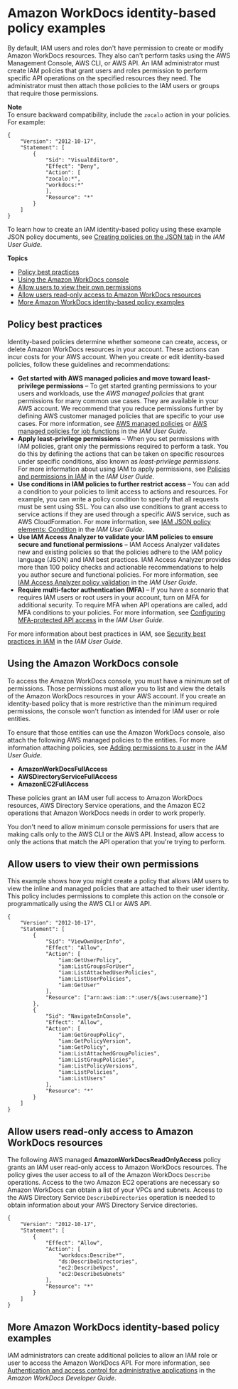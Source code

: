 # Amazon WorkDocs identity\-based policy examples<a name="security_iam_id-based-policy-examples"></a>

By default, IAM users and roles don't have permission to create or modify Amazon WorkDocs resources\. They also can't perform tasks using the AWS Management Console, AWS CLI, or AWS API\. An IAM administrator must create IAM policies that grant users and roles permission to perform specific API operations on the specified resources they need\. The administrator must then attach those policies to the IAM users or groups that require those permissions\.

**Note**  
To ensure backward compatibility, include the `zocalo` action in your policies\. For example:  

```
{
    "Version": "2012-10-17",
    "Statement": [
        {
            "Sid": "VisualEditor0",
            "Effect": "Deny",
            "Action": [
            "zocalo:*",
            "workdocs:*"
            ],
            "Resource": "*"
        }
    ]
}
```

To learn how to create an IAM identity\-based policy using these example JSON policy documents, see [Creating policies on the JSON tab](https://docs.aws.amazon.com/IAM/latest/UserGuide/access_policies_create.html#access_policies_create-json-editor) in the *IAM User Guide*\.

**Topics**
+ [Policy best practices](#security_iam_service-with-iam-policy-best-practices)
+ [Using the Amazon WorkDocs console](#security_iam_id-based-policy-examples-console)
+ [Allow users to view their own permissions](#security_iam_id-based-policy-examples-view-own-permissions)
+ [Allow users read\-only access to Amazon WorkDocs resources](#security_iam_id-based-policy-examples-read-only-access)
+ [More Amazon WorkDocs identity\-based policy examples](#security_iam_id-based-policy-examples-more)

## Policy best practices<a name="security_iam_service-with-iam-policy-best-practices"></a>

Identity\-based policies determine whether someone can create, access, or delete Amazon WorkDocs resources in your account\. These actions can incur costs for your AWS account\. When you create or edit identity\-based policies, follow these guidelines and recommendations:
+ **Get started with AWS managed policies and move toward least\-privilege permissions** – To get started granting permissions to your users and workloads, use the *AWS managed policies* that grant permissions for many common use cases\. They are available in your AWS account\. We recommend that you reduce permissions further by defining AWS customer managed policies that are specific to your use cases\. For more information, see [AWS managed policies](https://docs.aws.amazon.com/IAM/latest/UserGuide/access_policies_managed-vs-inline.html#aws-managed-policies) or [AWS managed policies for job functions](https://docs.aws.amazon.com/IAM/latest/UserGuide/access_policies_job-functions.html) in the *IAM User Guide*\.
+ **Apply least\-privilege permissions** – When you set permissions with IAM policies, grant only the permissions required to perform a task\. You do this by defining the actions that can be taken on specific resources under specific conditions, also known as *least\-privilege permissions*\. For more information about using IAM to apply permissions, see [ Policies and permissions in IAM](https://docs.aws.amazon.com/IAM/latest/UserGuide/access_policies.html) in the *IAM User Guide*\.
+ **Use conditions in IAM policies to further restrict access** – You can add a condition to your policies to limit access to actions and resources\. For example, you can write a policy condition to specify that all requests must be sent using SSL\. You can also use conditions to grant access to service actions if they are used through a specific AWS service, such as AWS CloudFormation\. For more information, see [ IAM JSON policy elements: Condition](https://docs.aws.amazon.com/IAM/latest/UserGuide/reference_policies_elements_condition.html) in the *IAM User Guide*\.
+ **Use IAM Access Analyzer to validate your IAM policies to ensure secure and functional permissions** – IAM Access Analyzer validates new and existing policies so that the policies adhere to the IAM policy language \(JSON\) and IAM best practices\. IAM Access Analyzer provides more than 100 policy checks and actionable recommendations to help you author secure and functional policies\. For more information, see [IAM Access Analyzer policy validation](https://docs.aws.amazon.com/IAM/latest/UserGuide/access-analyzer-policy-validation.html) in the *IAM User Guide*\.
+ **Require multi\-factor authentication \(MFA\)** – If you have a scenario that requires IAM users or root users in your account, turn on MFA for additional security\. To require MFA when API operations are called, add MFA conditions to your policies\. For more information, see [ Configuring MFA\-protected API access](https://docs.aws.amazon.com/IAM/latest/UserGuide/id_credentials_mfa_configure-api-require.html) in the *IAM User Guide*\.

For more information about best practices in IAM, see [Security best practices in IAM](https://docs.aws.amazon.com/IAM/latest/UserGuide/best-practices.html) in the *IAM User Guide*\.

## Using the Amazon WorkDocs console<a name="security_iam_id-based-policy-examples-console"></a>

To access the Amazon WorkDocs console, you must have a minimum set of permissions\. Those permissions must allow you to list and view the details of the Amazon WorkDocs resources in your AWS account\. If you create an identity\-based policy that is more restrictive than the minimum required permissions, the console won't function as intended for IAM user or role entities\.

To ensure that those entities can use the Amazon WorkDocs console, also attach the following AWS managed policies to the entities\. For more information attaching policies, see [Adding permissions to a user](https://docs.aws.amazon.com/IAM/latest/UserGuide/id_users_change-permissions.html#users_change_permissions-add-console) in the *IAM User Guide*\.
+ **AmazonWorkDocsFullAccess**
+ **AWSDirectoryServiceFullAccess**
+ **AmazonEC2FullAccess**

These policies grant an IAM user full access to Amazon WorkDocs resources, AWS Directory Service operations, and the Amazon EC2 operations that Amazon WorkDocs needs in order to work properly\.

You don't need to allow minimum console permissions for users that are making calls only to the AWS CLI or the AWS API\. Instead, allow access to only the actions that match the API operation that you're trying to perform\.

## Allow users to view their own permissions<a name="security_iam_id-based-policy-examples-view-own-permissions"></a>

This example shows how you might create a policy that allows IAM users to view the inline and managed policies that are attached to their user identity\. This policy includes permissions to complete this action on the console or programmatically using the AWS CLI or AWS API\.

```
{
    "Version": "2012-10-17",
    "Statement": [
        {
            "Sid": "ViewOwnUserInfo",
            "Effect": "Allow",
            "Action": [
                "iam:GetUserPolicy",
                "iam:ListGroupsForUser",
                "iam:ListAttachedUserPolicies",
                "iam:ListUserPolicies",
                "iam:GetUser"
            ],
            "Resource": ["arn:aws:iam::*:user/${aws:username}"]
        },
        {
            "Sid": "NavigateInConsole",
            "Effect": "Allow",
            "Action": [
                "iam:GetGroupPolicy",
                "iam:GetPolicyVersion",
                "iam:GetPolicy",
                "iam:ListAttachedGroupPolicies",
                "iam:ListGroupPolicies",
                "iam:ListPolicyVersions",
                "iam:ListPolicies",
                "iam:ListUsers"
            ],
            "Resource": "*"
        }
    ]
}
```

## Allow users read\-only access to Amazon WorkDocs resources<a name="security_iam_id-based-policy-examples-read-only-access"></a>

The following AWS managed **AmazonWorkDocsReadOnlyAccess** policy grants an IAM user read\-only access to Amazon WorkDocs resources\. The policy gives the user access to all of the Amazon WorkDocs `Describe` operations\. Access to the two Amazon EC2 operations are necessary so Amazon WorkDocs can obtain a list of your VPCs and subnets\. Access to the AWS Directory Service `DescribeDirectories` operation is needed to obtain information about your AWS Directory Service directories\.

```
{
    "Version": "2012-10-17",
    "Statement": [
        {
            "Effect": "Allow",
            "Action": [
                "workdocs:Describe*",
                "ds:DescribeDirectories",
                "ec2:DescribeVpcs",
                "ec2:DescribeSubnets"
            ],
            "Resource": "*"
        }
    ]
}
```

## More Amazon WorkDocs identity\-based policy examples<a name="security_iam_id-based-policy-examples-more"></a>

IAM administrators can create additional policies to allow an IAM role or user to access the Amazon WorkDocs API\. For more information, see [Authentication and access control for administrative applications](https://docs.aws.amazon.com/workdocs/latest/developerguide/creating-wd-iam.html) in the *Amazon WorkDocs Developer Guide*\.